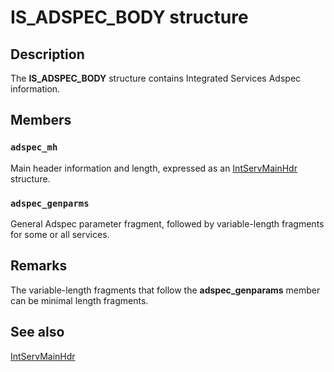 # IS_ADSPEC_BODY structure

## Description

The
**IS_ADSPEC_BODY** structure contains Integrated Services Adspec information.

## Members

### `adspec_mh`

Main header information and length, expressed as an [IntServMainHdr](https://learn.microsoft.com/previous-versions/windows/desktop/api/lpmapi/ns-lpmapi-intservmainhdr) structure.

### `adspec_genparms`

General Adspec parameter fragment, followed by variable-length fragments for some or all services.

## Remarks

The variable-length fragments that follow the **adspec_genparams** member can be minimal length fragments.

## See also

[IntServMainHdr](https://learn.microsoft.com/previous-versions/windows/desktop/api/lpmapi/ns-lpmapi-intservmainhdr)